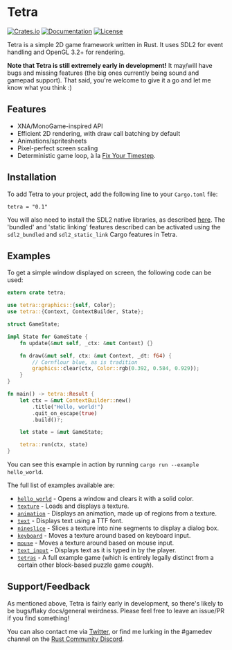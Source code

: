 # Tetra

[![Crates.io](https://img.shields.io/crates/v/tetra.svg)](https://crates.io/crates/tetra)
[![Documentation](https://docs.rs/tetra/badge.svg)](https://docs.rs/tetra)
[![License](https://img.shields.io/crates/l/tetra.svg)](LICENSE)

Tetra is a simple 2D game framework written in Rust. It uses SDL2 for event handling and OpenGL 3.2+ for rendering.

**Note that Tetra is still extremely early in development!** It may/will have bugs and missing features (the big ones currently being sound and gamepad support). That said, you're welcome to give it a go and let me know what you think :)

## Features

* XNA/MonoGame-inspired API
* Efficient 2D rendering, with draw call batching by default
* Animations/spritesheets
* Pixel-perfect screen scaling 
* Deterministic game loop, à la [Fix Your Timestep](https://gafferongames.com/post/fix_your_timestep/).

## Installation

To add Tetra to your project, add the following line to your `Cargo.toml` file:

```
tetra = "0.1"
```

You will also need to install the SDL2 native libraries, as described [here](https://github.com/Rust-SDL2/rust-sdl2#user-content-requirements). The 'bundled' and 'static linking' features described can be activated using the `sdl2_bundled` and `sdl2_static_link` Cargo features in Tetra.

## Examples

To get a simple window displayed on screen, the following code can be used:

```rust
extern crate tetra;

use tetra::graphics::{self, Color};
use tetra::{Context, ContextBuilder, State};

struct GameState;

impl State for GameState {
    fn update(&mut self, _ctx: &mut Context) {}

    fn draw(&mut self, ctx: &mut Context, _dt: f64) {
        // Cornflour blue, as is tradition
        graphics::clear(ctx, Color::rgb(0.392, 0.584, 0.929));
    }
}

fn main() -> tetra::Result {
    let ctx = &mut ContextBuilder::new()
        .title("Hello, world!")
        .quit_on_escape(true)
        .build()?;

    let state = &mut GameState;

    tetra::run(ctx, state)
}
```

You can see this example in action by running `cargo run --example hello_world`.

The full list of examples available are:

* [`hello_world`](examples/hello_world.rs) - Opens a window and clears it with a solid color.
* [`texture`](examples/texture.rs) - Loads and displays a texture.
* [`animation`](examples/animation.rs) - Displays an animation, made up of regions from a texture.
* [`text`](examples/text.rs) - Displays text using a TTF font.
* [`nineslice`](examples/nineslice.rs) - Slices a texture into nine segments to display a dialog box.
* [`keyboard`](examples/keyboard.rs) - Moves a texture around based on keyboard input.
* [`mouse`](examples/mouse.rs) - Moves a texture around based on mouse input.
* [`text_input`](examples/text_input.rs) - Displays text as it is typed in by the player.
* [`tetras`](examples/tetras.rs) - A full example game (which is entirely legally distinct from a certain other block-based puzzle game *cough*).

## Support/Feedback

As mentioned above, Tetra is fairly early in development, so there's likely to be bugs/flaky docs/general weirdness. Please feel free to leave an issue/PR if you find something!

You can also contact me via [Twitter](https://twitter.com/17cupsofcoffee), or find me lurking in the #gamedev channel on the [Rust Community Discord](https://bit.ly/rust-community).